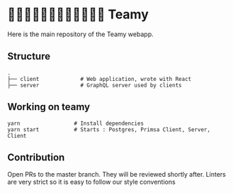 # 👩🏼‍🔧👨🏼‍🔧👩🏼‍🔬👨🏼‍🔬 Teamy

Here is the main repository of the Teamy webapp.

## Structure

```
.
├── client             # Web application, wrote with React 
├── server             # GraphQL server used by clients
```

## Working on teamy

```
yarn                 # Install dependencies
yarn start           # Starts : Postgres, Primsa Client, Server, Client
```

## Contribution

Open PRs to the master branch. They will be reviewed shortly after.
Linters are very strict so it is easy to follow our style conventions
